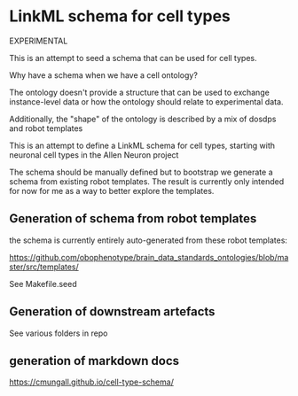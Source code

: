 # LinkML schema for cell types

EXPERIMENTAL

This is an attempt to seed a schema that can be used for cell types.

Why have a schema when we have a cell ontology?

The ontology doesn't provide a structure that can be used to exchange
instance-level data or how the ontology should relate to experimental
data.

Additionally, the "shape" of the ontology is described by a mix of dosdps and robot templates

This is an attempt to define a LinkML schema for cell types, starting with neuronal cell types in the Allen Neuron project

The schema should be manually defined but to bootstrap we generate a
schema from existing robot templates. The result is currently only
intended for now for me as a way to better explore the templates.

## Generation of schema from robot templates

the schema is currently entirely auto-generated from these robot templates:

https://github.com/obophenotype/brain_data_standards_ontologies/blob/master/src/templates/

See Makefile.seed

## Generation of downstream artefacts

See various folders in repo

## generation of markdown docs

https://cmungall.github.io/cell-type-schema/
